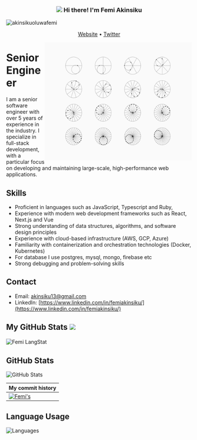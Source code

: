 <!-- Heading -->
<h3 align="center"><img src = "https://raw.githubusercontent.com/MartinHeinz/MartinHeinz/master/wave.gif" width = 30px> Hi there! I'm Femi Akinsiku</h3>

<!-- Profile Views -->

<p align="left"> <img src="https://komarev.com/ghpvc/?username=akinsikuoluwafemi&label=Profile%20views&color=0e75b6&style=flat" alt="akinsikuoluwafemi" />
</p>

<p align="center">
  <a href="https://femiakin.com/">Website</a> •
  <a href="https://twitter.com/david_akinsiku">Twitter</a>
</p>

<!-- code gif-->
<img align="right" alt="GIF" src="./code.gif" width="400" height="320" />

# Senior Engineer

I am a senior software engineer with over 5 years of experience in the industry. I specialize in full-stack development, with a particular focus on developing and maintaining large-scale, high-performance web applications.

## Skills

- Proficient in languages such as JavaScript, Typescript and Ruby,
- Experience with modern web development frameworks such as React, Next.js and Vue
- Strong understanding of data structures, algorithms, and software design principles
- Experience with cloud-based infrastructure (AWS, GCP, Azure)
- Familiarity with containerization and orchestration technologies (Docker, Kubernetes)
- For database I use postgres, mysql, mongo, firebase etc
- Strong debugging and problem-solving skills

## Contact

- Email: akinsiku13@gmail.com
- LinkedIn: [https://www.linkedin.com/in/femiakinsiku/](https://www.linkedin.com/in/femiakinsiku/)

<!-- About section: END -->

  <!-- GitHub section -->

## My GitHub Stats <img src = "https://i.pinimg.com/originals/65/c4/f4/65c4f452571be1261e9c623f7da488ac.gif" width = 35px>

 <div>
   <img align="center" src="https://github-readme-streak-stats.herokuapp.com/?user=akinsikuoluwafemi" alt="Femi LangStat" />
  
</div>

## GitHub Stats

![GitHub Stats](https://github-readme-stats.vercel.app/api?username=akinsikuoluwafemi&show_icons=true&theme=tokyonight)

| My commit history                                                                                                                                                                                                                             |
| --------------------------------------------------------------------------------------------------------------------------------------------------------------------------------------------------------------------------------------------- |
| [![Femi's](https://github-readme-activity-graph.cyclic.app/graph?username=akinsikuoluwafemi&bg_color=151515&color=c1c0c1&line=ffffff&point=403d3d&area=true&hide_border=true)](https://github.com/ashutosh00710/github-readme-activity-graph) |

## Language Usage

![Languages](https://github-readme-stats.vercel.app/api/top-langs/?username=akinsikuoluwafemi&layout=compact&theme=tokyonight)

<!-- THE END -->
